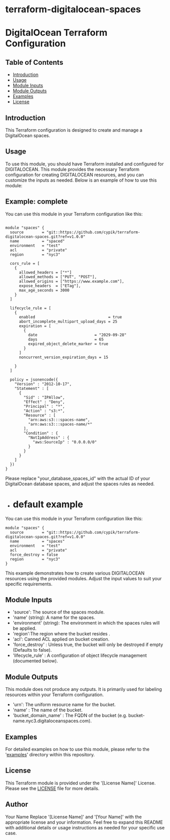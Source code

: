 # terraform-digitalocean-spaces
# DigitalOcean Terraform Configuration

## Table of Contents

- [Introduction](#introduction)
- [Usage](#usage)
- [Module Inputs](#module-inputs)
- [Module Outputs](#module-outputs)
- [Examples](#examples)
- [License](#license)

## Introduction
This Terraform configuration is designed to create and manage a DigitalOcean spaces.

## Usage
To use this module, you should have Terraform installed and configured for DIGITALOCEAN. This module provides the necessary Terraform configuration for creating DIGITALOCEAN resources, and you can customize the inputs as needed. Below is an example of how to use this module:


## Example: complete
You can use this module in your Terraform configuration like this:
```hcl

module "spaces" {
  source        = "git::https://github.com/cypik/terraform-digitalocean-spaces.git?ref=v1.0.0"
  name          = "spaced"
  environment   = "test"
  acl           = "private"
  region        = "nyc3"

  cors_rule = [
    {
      allowed_headers = ["*"]
      allowed_methods = ["PUT", "POST"],
      allowed_origins = ["https://www.example.com"],
      expose_headers  = ["ETag"],
      max_age_seconds = 3000
    }
  ]

  lifecycle_rule = [
    {
      enabled                                = true
      abort_incomplete_multipart_upload_days = 25
      expiration = [
        {
          date                         = "2029-09-28"
          days                         = 65
          expired_object_delete_marker = true
        }
      ]
      noncurrent_version_expiration_days = 15

    }
  ]

  policy = jsonencode({
    "Version" : "2012-10-17",
    "Statement" : [
      {
        "Sid" : "IPAllow",
        "Effect" : "Deny",
        "Principal" : "*",
        "Action" : "s3:*",
        "Resource" : [
          "arn:aws:s3:::spaces-name",
          "arn:aws:s3:::spaces-name/*"
        ],
        "Condition" : {
          "NotIpAddress" : {
            "aws:SourceIp" : "0.0.0.0/0"
          }
        }
      }
    ]
  })
}
```
Please replace "your_database_spaces_id" with the actual ID of your DigitalOcean database spaces, and adjust the spaces rules as needed.


- # default example
You can use this module in your Terraform configuration like this:
```hcl
module "spaces" {
  source        = "git::https://github.com/cypik/terraform-digitalocean-spaces.git?ref=v1.0.0"
  name          = "spaces"
  environment   = "test"
  acl           = "private"
  force_destroy = false
  region        = "nyc3"
}
```
This example demonstrates how to create various DIGITALOCEAN resources using the provided modules. Adjust the input values to suit your specific requirements.


## Module Inputs

- 'source': The source of the spaces module.
- 'name' (string): A name for the spaces.
- 'environment' (string): The environment in which the spaces rules will be applied.
- 'region':The region where the bucket resides .
- 'acl': Canned ACL applied on bucket creation.
- 'force_destroy' : Unless true, the bucket will only be destroyed if empty (Defaults to false).
- 'lifecycle_rule' :  A configuration of object lifecycle management (documented below).

## Module Outputs

This module does not produce any outputs. It is primarily used for labeling resources within your Terraform configuration.

- 'urn':  The uniform resource name for the bucket.
- 'name' : The name of the bucket.
- 'bucket_domain_name' : The FQDN of the bucket (e.g. bucket-name.nyc3.digitaloceanspaces.com).

## Examples
For detailed examples on how to use this module, please refer to the '[examples](https://github.com/cypik/terraform-digitalocean-spaces/blob/master/_examples)' directory within this repository.

## License
This Terraform module is provided under the '[License Name]' License. Please see the [LICENSE](https://github.com/cypik/terraform-digitalocean-spaces/blob/master/LICENSE) file for more details.

## Author
Your Name
Replace '[License Name]' and '[Your Name]' with the appropriate license and your information. Feel free to expand this README with additional details or usage instructions as needed for your specific use case.
